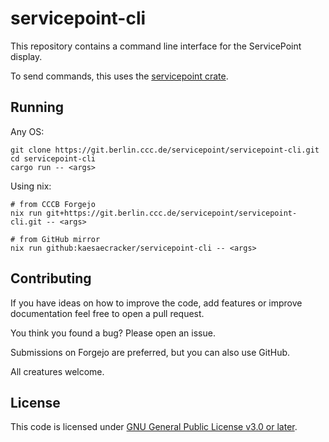 # servicepoint-cli

This repository contains a command line interface for the ServicePoint display.

To send commands, this uses the [servicepoint crate](https://crates.io/crates/servicepoint).

## Running

Any OS:
```shell
git clone https://git.berlin.ccc.de/servicepoint/servicepoint-cli.git
cd servicepoint-cli
cargo run -- <args>
```

Using nix:

```shell
# from CCCB Forgejo
nix run git+https://git.berlin.ccc.de/servicepoint/servicepoint-cli.git -- <args>

# from GitHub mirror
nix run github:kaesaecracker/servicepoint-cli -- <args>
```

## Contributing

If you have ideas on how to improve the code, add features or improve documentation feel free to open a pull request.

You think you found a bug? Please open an issue.

Submissions on Forgejo are preferred, but you can also use GitHub. 

All creatures welcome.

## License

This code is licensed under [GNU General Public License v3.0 or later](https://www.gnu.org/licenses/gpl-3.0-standalone.html).

